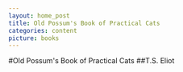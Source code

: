 ```yaml
---
layout: home_post
title: Old Possum's Book of Practical Cats
categories: content
picture: books
---
```


#Old Possum's Book of Practical Cats
##T.S. Eliot